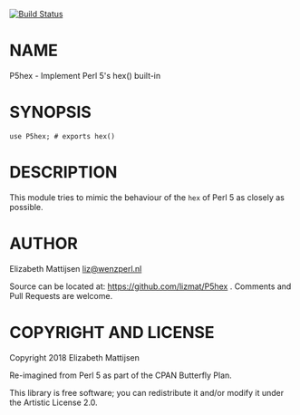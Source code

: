 [![Build Status](https://travis-ci.org/lizmat/P5hex.svg?branch=master)](https://travis-ci.org/lizmat/P5hex)

NAME
====

P5hex - Implement Perl 5's hex() built-in

SYNOPSIS
========

    use P5hex; # exports hex()

DESCRIPTION
===========

This module tries to mimic the behaviour of the `hex` of Perl 5 as closely as possible.

AUTHOR
======

Elizabeth Mattijsen <liz@wenzperl.nl>

Source can be located at: https://github.com/lizmat/P5hex . Comments and Pull Requests are welcome.

COPYRIGHT AND LICENSE
=====================

Copyright 2018 Elizabeth Mattijsen

Re-imagined from Perl 5 as part of the CPAN Butterfly Plan.

This library is free software; you can redistribute it and/or modify it under the Artistic License 2.0.

